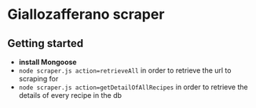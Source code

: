 # Giallozafferano scraper

## Getting started

- **install Mongoose**
- `node scraper.js action=retrieveAll` in order to retrieve the url to scraping for
- `node scraper.js action=getDetailOfAllRecipes` in order to retrieve the details of every recipe in the db

